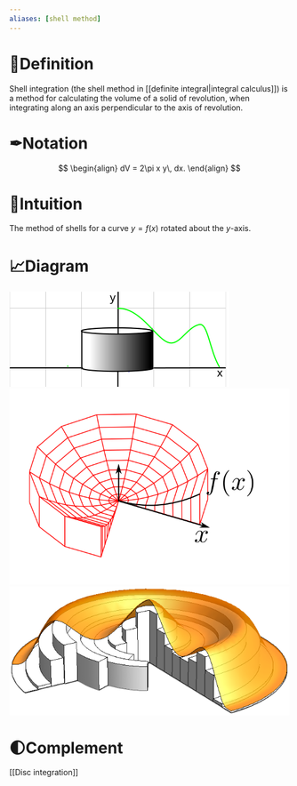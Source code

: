 ```yaml
---
aliases: [shell method]
---
```

# 📝Definition
Shell integration (the shell method in [[definite integral|integral calculus]]) is a method for calculating the volume of a solid of revolution, when integrating along an axis perpendicular to the axis of revolution.
# ✒Notation
$$
\begin{align}
dV = 2\pi x y\,  dx.
\end{align}
$$

# 🧠Intuition
The method of shells for a curve $y=f(x)$ rotated about the $y$-axis.
# 📈Diagram


![name|250](../assets/images_methodshells.svg)
![name](../assets/Shell_integration.svg)
![name|250](../assets/Shell_integral_undergraph_-_around_y-axis.png)
# 🌓Complement
[[Disc integration]]
